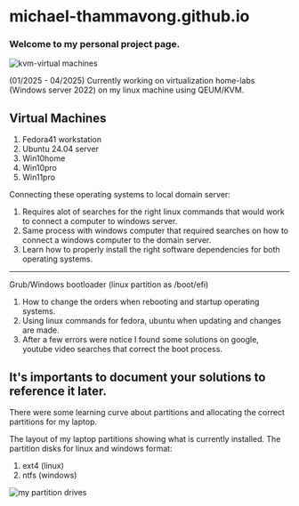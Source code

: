 # michael-thammavong.github.io
<h3>Welcome to my personal project page.</h3>


![kvm-virtual machines](https://github.com/user-attachments/assets/30cf812a-127b-4858-8f89-1e9fe3d29860)


(01/2025 - 04/2025)
Currently working on virtualization home-labs (Windows server 2022) on my linux machine using QEUM/KVM. 

Virtual Machines
----------------
1. Fedora41 workstation
2. Ubuntu 24.04 server
3. Win10home
4. Win10pro
5. Win11pro

Connecting these operating systems to local domain server:
1. Requires alot of searches for the right linux commands that would work to connect a computer to windows server. 
2. Same process with windows computer that required searches on how to connect a windows computer to the domain server. 
3. Learn how to properly install the right software dependencies for both operating systems. 

----------------------------------------------------
Grub/Windows bootloader  (linux partition as /boot/efi) 
1. How to change the orders when rebooting and startup operating systems.
2. Using linux commands for fedora, ubuntu when updating and changes are made.
3. After a few errors were notice I found some solutions on google, youtube video searches that correct the boot process. 

It's importants to document your solutions to reference it later.
--------------------------------------------------
There were some learning curve about partitions and allocating the correct partitions for my laptop.  

The layout of my laptop partitions showing what is currently installed. The partition disks for linux and windows format: 
1. ext4 (linux)
2. ntfs (windows)

![my partition drives](https://github.com/user-attachments/assets/7e229bfd-7166-447a-a704-bd4e58f80bf8)




